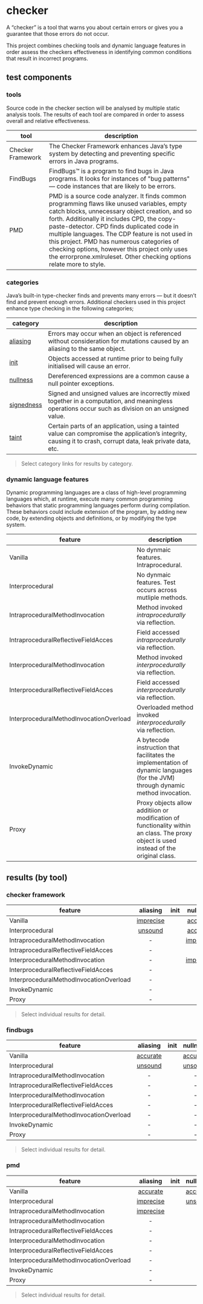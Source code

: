 # checker
A “checker” is a tool that warns you about certain errors or gives you a guarantee that 
those errors do not occur.

This project combines checking tools and dynamic language features in order assess the checkers effectiveness in identifying common conditions that result in incorrect programs.

## test components

### tools
Source code in the checker section will be analysed by multiple static analysis tools. The results 
of each tool are compared in order to assess overall and relative effectiveness.

| tool | description |
| --- | --- |
| Checker Framework | The Checker Framework enhances Java’s type system by detecting and preventing specific errors in Java programs. |
| FindBugs | FindBugs™ is a program to find bugs in Java programs. It looks for instances of "bug patterns" — code instances that are likely to be errors. |
| PMD | PMD is a source code analyzer. It finds common programming flaws like unused variables, empty catch blocks, unnecessary object creation, and so forth. Additionally it includes CPD, the copy-paste-detector. CPD finds duplicated code in multiple languages. The CDP feature is not used in this project. PMD has numerous categories of checking options, however this project only uses the errorprone.xmlruleset. Other checking options relate more to style. |

### categories

 Java’s built-in type-checker finds and prevents many errors — but it doesn’t find and prevent enough errors. Additional checkers used in this project enhance type checking in the following categories;

| category | description |
| --- | --- |
| [aliasing](https://github.com/michaelemery/staticanalysis/tree/master/checker/aliasing) | Errors may occur when an object is referenced without consideration for mutations caused by an aliasing to the same object. |
| [init](https://github.com/michaelemery/staticanalysis/tree/master/checker/init)| Objects accessed at runtime prior to being fully initialised will cause an error. |
| [nullness](https://github.com/michaelemery/staticanalysis/tree/master/checker/nullness)| Dereferenced expressions are a common cause a null pointer exceptions. |
| [signedness](https://github.com/michaelemery/staticanalysis/tree/master/checker/signedness)|Signed and unsigned values are incorrectly mixed together in a computation, and meaningless operations occur such as division on an unsigned value. |
| [taint](https://github.com/michaelemery/staticanalysis/tree/master/checker/taint)  | Certain parts of an application, using a tainted value can compromise the application’s integrity, causing it to crash, corrupt data, leak private data, etc. |

> Select category links for results by category.

### dynamic language features
Dynamic programming languages are a class of high-level programming languages which, at runtime, execute many common programming behaviors that static programming languages perform during compilation. These behaviors could include extension of the program, by adding new code, by extending objects and definitions, or by modifying the type system. 

| feature | description |
| --- | --- |
| Vanilla | No dynmaic features. Intraprocedural. |
| Interprocedural | No dynmaic features. Test occurs across mutliple methods. |
| IntraproceduralMethodInvocation | Method invoked *intraprocedurally* via reflection. |
| IntraproceduralReflectiveFieldAcces | Field accessed *intraprocedurally* via reflection. |
| InterproceduralMethodInvocation | Method invoked *interprocedurally* via reflection. |
| InterproceduralReflectiveFieldAcces | Field accessed *interprocedurally* via reflection. |
| InterproceduralMethodInvocationOverload | Overloaded method invoked *interprocedurally* via reflection. |
| InvokeDynamic | A bytecode instruction that facilitates the implementation of dynamic languages (for the JVM) through dynamic method invocation. |
| Proxy | Proxy objects allow additiion or modification of functionality within an class. The proxy object is used instead of the original class. |

## results (by tool)

### checker framework

| feature | aliasing | init | nullness | signedness | taint |
| --- | :---: | :---: | :---: | :---: | :---: |
| Vanilla | [imprecise](https://github.com/michaelemery/staticanalysis/blob/master/checker/aliasing/checkerframework.md#vanilla) |  | [accurate](https://github.com/michaelemery/staticanalysis/blob/master/checker/nullness/checkerframework.md#vanilla)  |  |  |
| Interprocedural | [unsound](https://github.com/michaelemery/staticanalysis/blob/master/checker/aliasing/checkerframework.md#reflect) |  | [accurate](https://github.com/michaelemery/staticanalysis/blob/master/checker/nullness/checkerframework.md#interprocedural) |  |  |
| IntraproceduralMethodInvocation | - |  | [imprecise](https://github.com/michaelemery/staticanalysis/blob/master/checker/nullness/checkerframework.md#intraproceduralmethodinvocation)  |  |  |
| IntraproceduralReflectiveFieldAcces | - |  |  |  |  |
| InterproceduralMethodInvocation | - |  | [imprecise](https://github.com/michaelemery/staticanalysis/blob/master/checker/nullness/checkerframework.md#interproceduralmethodinvocation) |  |  |
| InterproceduralReflectiveFieldAcces | - |  |  |  |  |
| InterproceduralMethodInvocationOverload | - |  |  |  |  |
| InvokeDynamic | - |  |  |  |  |
| Proxy | - |  |  |  |  |

> Select individual results for detail.

### findbugs

| feature | aliasing | init | nullness | signedness | taint |
| --- | :---: | :---: | :---: | :---: | :---: |
| Vanilla | [accurate](https://github.com/michaelemery/staticanalysis/blob/master/checker/aliasing/findbugs.md#vanilla) |  | [accurate](https://github.com/michaelemery/staticanalysis/blob/master/checker/nullness/findbugs.md#vanilla)  |  |  |
| Interprocedural | [unsound](https://github.com/michaelemery/staticanalysis/blob/master/checker/aliasing/findbugs.md#interprocedural) |  | [unsound](https://github.com/michaelemery/staticanalysis/blob/master/checker/nullness/findbugs.md#interprocedural) |  |  |
| IntraproceduralMethodInvocation | - |  | - |  |  |
| IntraproceduralReflectiveFieldAcces | - |  | - |  |  |
| InterproceduralMethodInvocation | - |  | - |  |  |
| InterproceduralReflectiveFieldAcces | - |  | - |  |  |
| InterproceduralMethodInvocationOverload | - |  | - |  |  |
| InvokeDynamic | - |  | - |  |  |
| Proxy | - |  | - |  |  |

> Select individual results for detail.

### pmd

| feature | aliasing | init | nullness | signedness | taint |
| --- | :---: | :---: | :---: | :---: | :---: |
| Vanilla | [accurate](https://github.com/michaelemery/staticanalysis/blob/master/checker/aliasing/pmd.md#vanilla) |  | [accurate](https://github.com/michaelemery/staticanalysis/blob/master/checker/nullness/pmd.md#vanilla) |  |  |
| Interprocedural | [imprecise](https://github.com/michaelemery/staticanalysis/blob/master/checker/aliasing/pmd.md#interprocedural) |  | [unsound](https://github.com/michaelemery/staticanalysis/blob/master/checker/nullness/pmd.md#interprocedural) |  |  |
| IntraproceduralMethodInvocation | [imprecise](https://github.com/michaelemery/staticanalysis/blob/master/checker/aliasing/pmd.md#reflection) |  | - |  |  |
| IntraproceduralMethodInvocation | - |  | - |  |  |
| IntraproceduralReflectiveFieldAcces | - |  | - |  |  |
| InterproceduralMethodInvocation | - |  | - |  |  |
| InterproceduralReflectiveFieldAcces | - |  | - |  |  |
| InterproceduralMethodInvocationOverload | - |  | - |  |  |
| InvokeDynamic | - |  | - |  |  |
| Proxy | - |  | - |  |  |

> Select individual results for detail.
